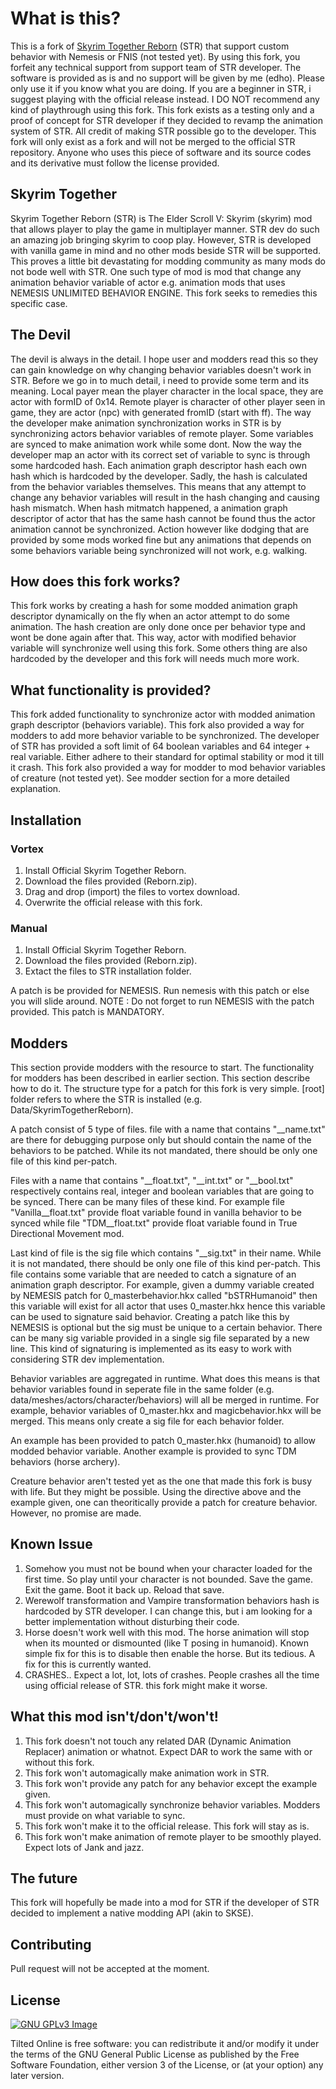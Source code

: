 # What is this?
This is a fork of [Skyrim Together Reborn](https://github.com/tiltedphoques/TiltedEvolution) (STR) that support custom behavior with Nemesis or FNIS (not tested yet). By using this fork, you forfeit any technical support from support team of STR developer. The software is provided as is and no support will be given by me (edho). Please only use it if you know what you are doing. If you are a beginner in STR, i suggest playing with the official release instead. I DO NOT recommend any kind of playthrough using this fork. This fork exists as a testing only and a proof of concept for STR developer if they decided to revamp the animation system of STR. All credit of making STR possible go to the developer. This fork will only exist as a fork and will not be merged to the official STR repository. Anyone who uses this piece of software and its source codes and its derivative must follow the license provided.

## Skyrim Together
Skyrim Together Reborn (STR) is The Elder Scroll V: Skyrim (skyrim) mod that allows player to play the game in multiplayer manner. STR dev do such an amazing job bringing skyrim to coop play. However, STR is developed with vanilla game in mind and no other mods beside STR will be supported. This proves a little bit devastating for modding community as many mods do not bode well with STR. One such type of mod is mod that change any animation behavior variable of actor e.g. animation mods that uses NEMESIS UNLIMITED BEHAVIOR ENGINE. This fork seeks to remedies this specific case.

## The Devil
The devil is always in the detail. I hope user and modders read this so they can gain knowledge on why changing behavior variables doesn't work in STR. Before we go in to much detail, i need to provide some term and its meaning. Local payer mean the player character in the local space, they are actor with formID of 0x14. Remote player is character of other player seen in game, they are actor (npc) with generated fromID (start with ff). The way the developer make animation synchronization works in STR is by synchronizing actors behavior variables of remote player. Some variables are synced to make animation work while some dont. Now the way the developer map an actor with its correct set of variable to sync is through some hardcoded hash. Each animation graph descriptor hash each own hash which is hardcoded by the developer. Sadly, the hash is calculated from the behavior variables themselves. This means that any attempt to change any behavior variables will result in the hash changing and causing hash mismatch. When hash mitmatch happened, a animation graph descriptor of actor that has the same hash cannot be found thus the actor animation cannot be synchronized. Action however like dodging that are provided by some mods worked fine but any animations that depends on some behaviors variable being synchronized will not work, e.g. walking.  

## How does this fork works?
This fork works by creating a hash for some modded animation graph descriptor dynamically on the fly when an actor attempt to do some animation. The hash creation are only done once per behavior type and wont be done again after that. This way, actor with modified behavior variable will synchronize well using this fork. Some others thing are also hardcoded by the developer and this fork will needs much more work.

## What functionality is provided?
This fork added functionality to synchronize actor with modded animation graph descriptor (behaviors variable). This fork also provided a way for modders to add more behavior variable to be synchronized. The developer of STR has provided a soft limit of 64 boolean variables and 64 integer + real variable. Either adhere to their standard for optimal stability or mod it till it crash. This fork also provided a way for modder to mod behavior variables of creature (not tested yet). See modder section for a more detailed explanation. 

## Installation
### Vortex
1. Install Official Skyrim Together Reborn.
2. Download the files provided (Reborn.zip).
3. Drag and drop (import) the files to vortex download.
4. Overwrite the official release with this fork. 
### Manual
1. Install Official Skyrim Together Reborn.
2. Download the files provided (Reborn.zip).
3. Extact the files to STR installation folder.

A patch is be provided for NEMESIS. Run nemesis with this patch or else you will slide around.
NOTE : Do not forget to run NEMESIS with the patch provided. This patch is MANDATORY.

## Modders
This section provide modders with the resource to start. The functionality for modders has been described in earlier section. This section describe how to do it. The structure type for a patch for this fork is very simple. [root] folder refers to where the STR is installed (e.g. Data/SkyrimTogetherReborn). 

A patch consist of 5 type of files. file with a name that contains "__name.txt" are there for debugging purpose only but should contain the name of the behaviors to be patched. While its not mandated, there should be only one file of this kind per-patch. 

Files with a name that contains "__float.txt", "__int.txt" or "__bool.txt" respectively contains real, integer and boolean variables that are going to be synced. There can be many files of these kind. For example file "Vanilla__float.txt" provide float variable found in vanilla behavior to be synced while file "TDM__float.txt" provide float variable found in True Directional Movement mod.   

Last kind of file is the sig file which contains "__sig.txt" in their name. While it is not mandated, there should be only one file of this kind per-patch. This file contains some variable that are needed to catch a signature of an animation graph descriptor. For example, given a dummy variable created by NEMESIS patch for 0_masterbehavior.hkx called "bSTRHumanoid" then this variable will exist for all actor that uses 0_master.hkx hence this variable can be used to signature said behavior. Creating a patch like this by NEMESIS is optional but the sig must be unique to a certain behavior. There can be many sig variable provided in a single sig file separated by a new line. This kind of signaturing is implemented as its easy to work with considering STR dev implementation.

Behavior variables are aggregated in runtime. What does this means is that behavior variables found in seperate file in the same folder (e.g. data/meshes/actors/character/behaviors) will all be merged in runtime. For example, behavior variables of 0_master.hkx and magicbehavior.hkx will be merged. This means only create a sig file for each behavior folder. 

An example has been provided to patch 0_master.hkx (humanoid) to allow modded behavior variable. Another example is provided to sync TDM behaviors (horse archery).

Creature behavior aren't tested yet as the one that made this fork is busy with life. But they might be possible. Using the directive above and the example given, one can theoritically provide a patch for creature behavior. However, no promise are made. 

## Known Issue
1. Somehow you must not be bound when your character loaded for the first time. So play until your character is not bounded. Save the game. Exit the game. Boot it back up. Reload that save. 
2. Werewolf transformation and Vampire transformation behaviors hash is hardcoded by STR developer. I can change this, but i am looking for a better implementation without disturbing their code.
3. Horse doesn't work well with this mod. The horse animation will stop when its mounted or dismounted (like T posing in humanoid). Known simple fix for this is to disable then enable the horse. But its tedious. A fix for this is currently wanted.
4. CRASHES.. Expect a lot, lot, lots of crashes. People crashes all the time using official release of STR. this fork might make it worse.

## What this mod isn't/don't/won't!
1. This fork doesn't not touch any related DAR (Dynamic Animation Replacer) animation or whatnot. Expect DAR to work the same with or without this fork. 
2. This fork won't automagically make animation work in STR.
3. This fork won't provide any patch for any behavior except the example given.
4. This fork won't automagically synchronize behavior variables. Modders must provide on what variable to sync.
5. This fork won't make it to the official release. This fork will stay as is. 
6. This fork won't make animation of remote player to be smoothly played. Expect lots of Jank and jazz.


## The future
This fork will hopefully be made into a mod for STR if the developer of STR decided to implement a native modding API (akin to SKSE).

## Contributing
Pull request will not be accepted at the moment.

## License
[![GNU GPLv3 Image](https://www.gnu.org/graphics/gplv3-127x51.png)](http://www.gnu.org/licenses/gpl-3.0.en.html)

Tilted Online is free software: you can redistribute it and/or modify
it under the terms of the GNU General Public License as published by
the Free Software Foundation, either version 3 of the License, or
(at your option) any later version.